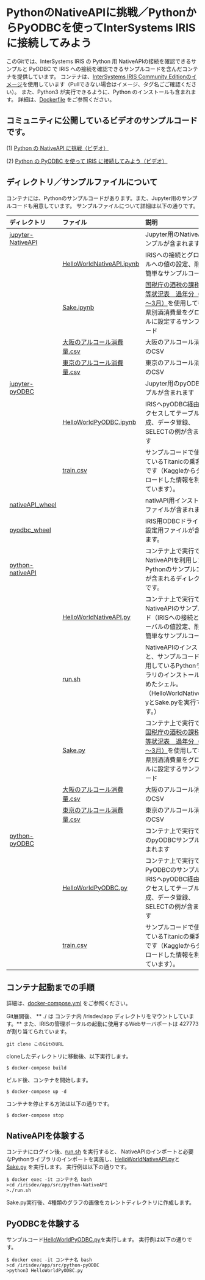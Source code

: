 # PythonのNativeAPIに挑戦／PythonからPyODBCを使ってInterSystems IRISに接続してみよう
このGitでは、InterSystems IRIS の Python 用 NativeAPIの接続を確認できるサンプルと
PyODBC で IRIS への接続を確認できるサンプルコードを含んだコンテナを提供しています。
コンテナは、[InterSystems IRIS Community Editionのイメージ](https://hub.docker.com/_/intersystems-iris-data-platform)を使用しています（Pullできない場合はイメージ、タグ名ごご確認ください）。
また、Python3 が実行できるように、Python のインストールも含まれます。
詳細は、[Dockerfile](./Dockerfile) をご参照ください。


## コミュニティに公開しているビデオのサンプルコードです。

(1) [Python の NativeAPI に挑戦（ビデオ）](https://jp.community.intersystems.com/post/%E3%80%90%E3%81%AF%E3%81%98%E3%82%81%E3%81%A6%E3%81%AE-intersystems-iris%E3%80%91%E3%82%BB%E3%83%AB%E3%83%95%E3%83%A9%E3%83%BC%E3%83%8B%E3%83%B3%E3%82%B0%E3%83%93%E3%83%87%E3%82%AA%EF%BC%9A%E3%82%A2%E3%82%AF%E3%82%BB%E3%82%B9%E7%B7%A8%EF%BC%9Apython-%E3%81%AE-nativeapi-%E3%81%AB%E6%8C%91%E6%88%A6)

(2) [Python の PyODBC を使って IRIS に接続してみよう（ビデオ）](https://jp.community.intersystems.com/post/%E3%80%90%E3%81%AF%E3%81%98%E3%82%81%E3%81%A6%E3%81%AE-intersystems-iris%E3%80%91%E3%82%BB%E3%83%AB%E3%83%95%E3%83%A9%E3%83%BC%E3%83%8B%E3%83%B3%E3%82%B0%E3%83%93%E3%83%87%E3%82%AA%EF%BC%9A%E3%82%A2%E3%82%AF%E3%82%BB%E3%82%B9%E7%B7%A8%EF%BC%9Apython-%E3%81%8B%E3%82%89-pyodbc-%E3%82%92%E4%BD%BF%E3%81%A3%E3%81%A6-iris-%E3%81%AB%E6%8E%A5%E7%B6%9A%E3%81%97%E3%81%A6%E3%81%BF%E3%82%88%E3%81%86)



## ディレクトリ／サンプルファイルについて
コンテナには、Pythonのサンプルコードがあります。また、Jupyter用のサンプルコードも用意しています。
サンプルファイルについて詳細は以下の通りです。

|ディレクトリ|ファイル|説明|
|:--|:--|:--|
|[jupyter-NativeAPI](/src/jupyter-NativeAPI)||Jupyter用のNativeAPIサンプルが含まれます|
||[HelloWorldNativeAPI.ipynb](/src/jupyter-NativeAPI/HelloWorldNativeAPI.ipynb)|IRISへの接続とグローバルへの値の設定、削除の簡単なサンプルコード|
||[Sake.ipynb](/src/jupyter-NativeAPI/Sake.ipynb)|[国税庁の酒税の課税関係等状況表　過年分（4月～3月）](https://www.nta.go.jp/taxes/sake/tokei/kanen.htm)を使用して都道府県別酒消費量をグローバルに設定するサンプルコード|
||[大阪のアルコール消費量.csv](/src/jupyter-NativeAPI/大阪のアルコール消費量.csv)|大阪のアルコール消費量のCSV|
||[東京のアルコール消費量.csv](/src/jupyter-NativeAPI/東京のアルコール消費量.csv)|東京のアルコール消費量のCSV|
|[jupyter-pyODBC](/src/jupyter-pyODBC)||Jupyter用のpyODBCサンプルが含まれます|
||[HelloWorldPyODBC.ipynb](/src/jupyter-pyODBC/HelloWorldPyODBC.ipynb)|IRISへpyODBC経由でアクセスしてテーブル作成、データ登録、SELECTの例が含まれます|
||[train.csv](/src/jupyter-pyODBC/train.csv)|サンプルコードで使用しているTitanicの乗客情報です（Kaggleからダウンロードした情報を利用しています）。|
|[nativeAPI_wheel](/src/nativeAPI_wheel)||nativAPI用インストールファイルが含まれます。|
|[pyodbc_wheel](/src/pyodbc_wheel)||IRIS用ODBCドライバの設定用ファイルが含まれます。|
|[python-nativeAPI](/src/python-nativeAPI)||コンテナ上で実行できる NativeAPIを利用したPythonのサンプルコードが含まれるディレクトリです。|
||[HelloWorldNativeAPI.py](/src/python-nativeAPI/HelloWorldNativeAPI.py)|コンテナ上で実行できるNativeAPIのサンプルコード（IRISへの接続とグローバルの値設定、削除の簡単なサンプルコード）|
||[run.sh](/src/python-nativeAPI/run.sh)|NativeAPIのインストールと、サンプルコードで使用しているPythonライブラリのインストールも含めたシェル。（HelloWorldNativeAPI.pyとSake.pyを実行できます。）
||[Sake.py](/src/python-nativeAPI/Sake.py)|コンテナ上で実行できる[国税庁の酒税の課税関係等状況表　過年分（4月～3月）](https://www.nta.go.jp/taxes/sake/tokei/kanen.htm)を使用して都道府県別酒消費量をグローバルに設定するサンプルコード|
||[大阪のアルコール消費量.csv](/src/python-nativeAPI/大阪のアルコール消費量.csv)|大阪のアルコール消費量のCSV|
||[東京のアルコール消費量.csv](/src/python-nativeAPI/東京のアルコール消費量.csv)|東京のアルコール消費量のCSV|
|[python-pyODBC](/src/python-pyODBC)||コンテナ上で実行できるのpyODBCサンプルが含まれます|
||[HelloWorldPyODBC.py](/src/python-pyODBC/HelloWorldPyODBC.py)|コンテナ上で実行できるPyODBCのサンプルで、IRISへpyODBC経由でアクセスしてテーブル作成、データ登録、SELECTの例が含まれます|
||[train.csv](/src/python-pyODBC/train.csv)|サンプルコードで使用しているTitanicの乗客情報です（Kaggleからダウンロードした情報を利用しています）。|


## コンテナ起動までの手順
詳細は、[docker-compose.yml](./docker-compose.yml) をご参照ください。

Git展開後、
** ./ は コンテナ内 /irisdev/app ディレクトリをマウントしています。**
また、IRISの管理ポータルの起動に使用するWebサーバポートは 427773 が割り当てられています。

```
git clone このGitのURL
```
cloneしたディレクトリに移動後、以下実行します。

```
$ docker-compose build
```
ビルド後、コンテナを開始します。
```
$ docker-compose up -d
```
コンテナを停止する方法は以下の通りです。
```
$ docker-compose stop
```

## NativeAPIを体験する
コンテナにログイン後、[run.sh](/src/python-nativeAPI/run.sh) を実行すると、 NativeAPIのインポートと必要なPythonライブラリのインポートを実施し、[HelloWorldNativeAPI.py](/src/python-nativeAPI/HelloWorldNativeAPI.py)と[Sake.py](/src/python-nativeAPI/Sake.py) を実行します。
実行例は以下の通りです。
```
$ docker exec -it コンテナ名 bash
>cd /irisdev/app/src/python-NativeAPI
>./run.sh
```
Sake.py実行後、4種類のグラフの画像をカレントディレクトリに作成します。


## PyODBCを体験する

サンプルコード[HelloWorldPyODBC.py](/src/python-pyODBC/HelloWorldPyODBC.py)を実行します。
実行例は以下の通りです。
```
$ docker exec -it コンテナ名 bash
>cd /irisdev/app/src/python-pyODBC
>python3 HelloWorldPyODBC.py
```

